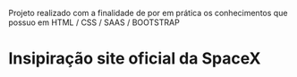 Projeto realizado com a finalidade de por em prática os conhecimentos que possuo em HTML / CSS / SAAS / BOOTSTRAP

# Insipiração site oficial da SpaceX
